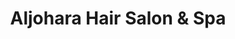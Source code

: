 ---
title: "Aljohara Hair Salon & Spa"
url: /san-pedro/aljohara-hair-salon-and-spa/
shop: beauty
---